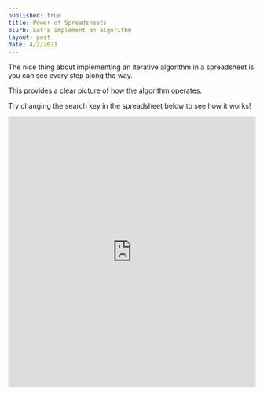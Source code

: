 ```yaml
---
published: true
title: Power of Spreadsheets
blurb: Let's implement an algorithm
layout: post
date: 4/2/2021
---
```


The nice thing about implementing an iterative algorithm in a spreadsheet is you can see every step along the way.

This provides a clear picture of how the algorithm operates.

Try changing the search key in the spreadsheet below to see how it works!

<iframe style="border: none; width: 100%; height: 550px;" src="https://docs.google.com/spreadsheets/d/1crapqGtW-s00yYbskrYbL0pb43Uy1NjplGQROUSUe5E/edit?usp=sharing&single=true&widget=true&headers=false"></iframe>
